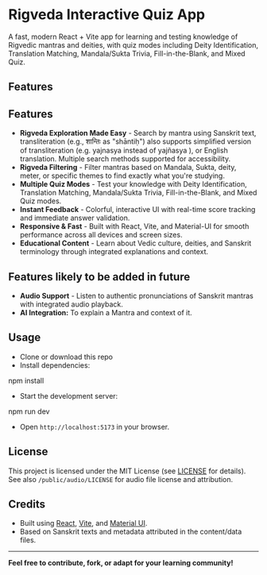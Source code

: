 # Rigveda Interactive Quiz App

A fast, modern React + Vite app for learning and testing knowledge of Rigvedic mantras and deities, with quiz modes including Deity Identification, Translation Matching, Mandala/Sukta Trivia, Fill-in-the-Blank, and Mixed Quiz.

## Features

## Features

- **Rigveda Exploration Made Easy** - Search by mantra using Sanskrit text, transliteration (e.g., शान्तिः as "shāntiḥ") also supports simplified version of transliteration (e.g. yajnasya instead of yajñasya  ), or English translation. Multiple search methods supported for accessibility.
- **Rigveda Filtering** - Filter mantras based on Mandala, Sukta, deity, meter, or specific themes to find exactly what you're studying.
- **Multiple Quiz Modes** - Test your knowledge with Deity Identification, Translation Matching, Mandala/Sukta Trivia, Fill-in-the-Blank, and Mixed Quiz modes.
- **Instant Feedback** - Colorful, interactive UI with real-time score tracking and immediate answer validation.
- **Responsive & Fast** - Built with React, Vite, and Material-UI for smooth performance across all devices and screen sizes.
- **Educational Content** - Learn about Vedic culture, deities, and Sanskrit terminology through integrated explanations and context.

## Features likely to be added in future
- **Audio Support** - Listen to authentic pronunciations of Sanskrit mantras with integrated audio playback.
- **AI Integration:** To explain a Mantra and context of it.

## Usage

- Clone or download this repo
- Install dependencies:

npm install

- Start the development server:

npm run dev

- Open `http://localhost:5173` in your browser.

## License

This project is licensed under the MIT License (see [LICENSE](./LICENSE) for details).  
See also `/public/audio/LICENSE` for audio file license and attribution.

## Credits

- Built using [React](https://react.dev/), [Vite](https://vitejs.dev/), and [Material UI](https://mui.com/).
- Based on Sanskrit texts and metadata attributed in the content/data files.

---

**Feel free to contribute, fork, or adapt for your learning community!**  
